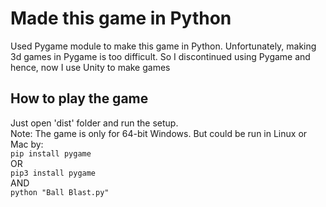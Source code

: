 # Made this game in Python
Used Pygame module to make this game in Python. Unfortunately, making 3d games in Pygame is too difficult. So I discontinued using Pygame and hence, now I use Unity to make games
## How to play the game
Just open 'dist' folder and run the setup. </br> 
Note: The game is only for 64-bit Windows. But could be run in Linux or Mac by: </br>
```pip install pygame``` </br>
OR </br> ```pip3 install pygame``` </br>
AND </br>
```python "Ball Blast.py"```
